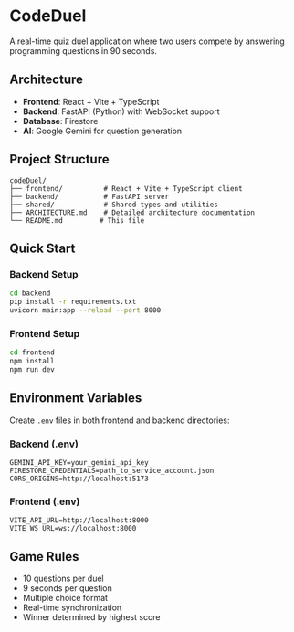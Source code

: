 # CodeDuel

A real-time quiz duel application where two users compete by answering programming questions in 90 seconds.

## Architecture

- **Frontend**: React + Vite + TypeScript
- **Backend**: FastAPI (Python) with WebSocket support
- **Database**: Firestore
- **AI**: Google Gemini for question generation

## Project Structure

```
codeDuel/
├── frontend/          # React + Vite + TypeScript client
├── backend/           # FastAPI server
├── shared/            # Shared types and utilities
├── ARCHITECTURE.md    # Detailed architecture documentation
└── README.md         # This file
```

## Quick Start

### Backend Setup
```bash
cd backend
pip install -r requirements.txt
uvicorn main:app --reload --port 8000
```

### Frontend Setup
```bash
cd frontend
npm install
npm run dev
```

## Environment Variables

Create `.env` files in both frontend and backend directories:

### Backend (.env)
```
GEMINI_API_KEY=your_gemini_api_key
FIRESTORE_CREDENTIALS=path_to_service_account.json
CORS_ORIGINS=http://localhost:5173
```

### Frontend (.env)
```
VITE_API_URL=http://localhost:8000
VITE_WS_URL=ws://localhost:8000
```

## Game Rules

- 10 questions per duel
- 9 seconds per question
- Multiple choice format
- Real-time synchronization
- Winner determined by highest score
